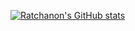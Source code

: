 [![Ratchanon's GitHub stats](https://github-readme-stats.vercel.app/api?username=yooooyyooooy&count_private=true&show_icons=true)](https://github.com/anuraghazra/github-readme-stats)
<!--
**yooooyyooooy/yooooyyooooy** is a ✨ _special_ ✨ repository because its `README.md` (this file) appears on your GitHub profile.

Here are some ideas to get you started:

- 🔭 I’m currently working on ...
- 🌱 I’m currently learning ...
- 👯 I’m looking to collaborate on ...
- 🤔 I’m looking for help with ...
- 💬 Ask me about ...
- 📫 How to reach me: ...
- 😄 Pronouns: ...
- ⚡ Fun fact: ...
-->

<!-- [![yooooyyooooy stats](https://github-readme-stats.vercel.app/api/wakatime?username=yooooyyooooy&layout=compact)](https://github.com/anuraghazra/github-readme-stats) -->
